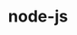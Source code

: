 ---
title: "node-js"
layout: cache
categories: [package, v0.23.0]
meta: {"versions": ["19.2.0", "22.4.0"], "compilers": ["gcc@=10.2.1", "gcc@=11.1.0", "gcc@=11.4.0", "gcc@=9.4.0", "oneapi@=2024.2.1"], "oss": ["centos7", "ubuntu20.04", "ubuntu22.04"], "platforms": ["linux"], "targets": ["neoverse_v1", "neoverse_v2", "ppc64le", "x86_64_v3"], "stacks": ["data-vis-sdk", "developer-tools-manylinux2014", "e4s", "e4s-neoverse-v2", "e4s-neoverse_v1", "e4s-oneapi", "e4s-power", "root"], "num_specs": 10, "num_specs_by_stack": {"root": 10, "developer-tools-manylinux2014": 1, "e4s-power": 1, "data-vis-sdk": 2, "e4s-neoverse_v1": 1, "e4s-neoverse-v2": 1, "e4s": 2, "e4s-oneapi": 2}}
spec_details: [{"hash": "tjgnp575dlvryxw5rby5fij4qjougy7u", "compiler": "gcc@=10.2.1", "versions": ["22.4.0"], "os": "centos7", "platform": "linux", "target": "x86_64_v3", "variants": ["build_system=generic", "~debug", "~doc", "~icu4c", "+openssl", "patches=0208d3a", "+zlib"], "stacks": ["root", "developer-tools-manylinux2014"], "size": "-", "tarball": "https://binaries.spack.io/v0.23.0/build_cache/linux-centos7-x86_64_v3/gcc-10.2.1/node-js-22.4.0/linux-centos7-x86_64_v3-gcc-10.2.1-node-js-22.4.0-tjgnp575dlvryxw5rby5fij4qjougy7u.spack"}, {"hash": "v2m6onikonp47ei25mu6gvqwoe6qieuq", "compiler": "gcc@=9.4.0", "versions": ["19.2.0"], "os": "ubuntu20.04", "platform": "linux", "target": "ppc64le", "variants": ["build_system=generic", "~debug", "~doc", "~icu4c", "+openssl", "+zlib"], "stacks": ["e4s-power", "root"], "size": "-", "tarball": "https://binaries.spack.io/v0.23.0/build_cache/linux-ubuntu20.04-ppc64le/gcc-9.4.0/node-js-19.2.0/linux-ubuntu20.04-ppc64le-gcc-9.4.0-node-js-19.2.0-v2m6onikonp47ei25mu6gvqwoe6qieuq.spack"}, {"hash": "63fwyjwb2wxjggpnn6dircbshwo6t6i7", "compiler": "gcc@=11.1.0", "versions": ["22.4.0"], "os": "ubuntu20.04", "platform": "linux", "target": "x86_64_v3", "variants": ["build_system=generic", "~debug", "~doc", "~icu4c", "+openssl", "+zlib"], "stacks": ["data-vis-sdk", "root"], "size": "-", "tarball": "https://binaries.spack.io/v0.23.0/build_cache/linux-ubuntu20.04-x86_64_v3/gcc-11.1.0/node-js-22.4.0/linux-ubuntu20.04-x86_64_v3-gcc-11.1.0-node-js-22.4.0-63fwyjwb2wxjggpnn6dircbshwo6t6i7.spack"}, {"hash": "6x3ro344xmyavodipa42tr4lkkq463ho", "compiler": "gcc@=11.1.0", "versions": ["22.4.0"], "os": "ubuntu20.04", "platform": "linux", "target": "x86_64_v3", "variants": ["build_system=generic", "~debug", "~doc", "~icu4c", "+openssl", "+zlib"], "stacks": ["data-vis-sdk", "root"], "size": "-", "tarball": "https://binaries.spack.io/v0.23.0/build_cache/linux-ubuntu20.04-x86_64_v3/gcc-11.1.0/node-js-22.4.0/linux-ubuntu20.04-x86_64_v3-gcc-11.1.0-node-js-22.4.0-6x3ro344xmyavodipa42tr4lkkq463ho.spack"}, {"hash": "36naglitneidqxdxpqmp466xrz7ugych", "compiler": "gcc@=11.4.0", "versions": ["22.4.0"], "os": "ubuntu22.04", "platform": "linux", "target": "neoverse_v1", "variants": ["build_system=generic", "~debug", "~doc", "~icu4c", "+openssl", "+zlib"], "stacks": ["root", "e4s-neoverse_v1"], "size": "-", "tarball": "https://binaries.spack.io/v0.23.0/build_cache/linux-ubuntu22.04-neoverse_v1/gcc-11.4.0/node-js-22.4.0/linux-ubuntu22.04-neoverse_v1-gcc-11.4.0-node-js-22.4.0-36naglitneidqxdxpqmp466xrz7ugych.spack"}, {"hash": "4u7xwmzuwjm7s4wsgxudeh2kw255dpzb", "compiler": "gcc@=11.4.0", "versions": ["22.4.0"], "os": "ubuntu22.04", "platform": "linux", "target": "neoverse_v2", "variants": ["build_system=generic", "~debug", "~doc", "~icu4c", "+openssl", "+zlib"], "stacks": ["root", "e4s-neoverse-v2"], "size": "-", "tarball": "https://binaries.spack.io/v0.23.0/build_cache/linux-ubuntu22.04-neoverse_v2/gcc-11.4.0/node-js-22.4.0/linux-ubuntu22.04-neoverse_v2-gcc-11.4.0-node-js-22.4.0-4u7xwmzuwjm7s4wsgxudeh2kw255dpzb.spack"}, {"hash": "ish5alnbkkzeqm3uyicvewhtagyhciu7", "compiler": "gcc@=11.4.0", "versions": ["22.4.0"], "os": "ubuntu22.04", "platform": "linux", "target": "x86_64_v3", "variants": ["build_system=generic", "~debug", "~doc", "~icu4c", "+openssl", "+zlib"], "stacks": ["root", "e4s"], "size": "-", "tarball": "https://binaries.spack.io/v0.23.0/build_cache/linux-ubuntu22.04-x86_64_v3/gcc-11.4.0/node-js-22.4.0/linux-ubuntu22.04-x86_64_v3-gcc-11.4.0-node-js-22.4.0-ish5alnbkkzeqm3uyicvewhtagyhciu7.spack"}, {"hash": "3hw6nbem4ogsluf5v75hfknjvdjgs4uc", "compiler": "gcc@=11.4.0", "versions": ["22.4.0"], "os": "ubuntu22.04", "platform": "linux", "target": "x86_64_v3", "variants": ["build_system=generic", "~debug", "~doc", "~icu4c", "+openssl", "+zlib"], "stacks": ["root", "e4s"], "size": "-", "tarball": "https://binaries.spack.io/v0.23.0/build_cache/linux-ubuntu22.04-x86_64_v3/gcc-11.4.0/node-js-22.4.0/linux-ubuntu22.04-x86_64_v3-gcc-11.4.0-node-js-22.4.0-3hw6nbem4ogsluf5v75hfknjvdjgs4uc.spack"}, {"hash": "u2cekgueu4ooom5vr7qcvl6jj2udywje", "compiler": "oneapi@=2024.2.1", "versions": ["22.4.0"], "os": "ubuntu22.04", "platform": "linux", "target": "x86_64_v3", "variants": ["build_system=generic", "~debug", "~doc", "~icu4c", "+openssl", "+zlib"], "stacks": ["root", "e4s-oneapi"], "size": "-", "tarball": "https://binaries.spack.io/v0.23.0/build_cache/linux-ubuntu22.04-x86_64_v3/oneapi-2024.2.1/node-js-22.4.0/linux-ubuntu22.04-x86_64_v3-oneapi-2024.2.1-node-js-22.4.0-u2cekgueu4ooom5vr7qcvl6jj2udywje.spack"}, {"hash": "vjdvolach34ojamovsediwogu2vicygl", "compiler": "oneapi@=2024.2.1", "versions": ["22.4.0"], "os": "ubuntu22.04", "platform": "linux", "target": "x86_64_v3", "variants": ["build_system=generic", "~debug", "~doc", "~icu4c", "+openssl", "+zlib"], "stacks": ["root", "e4s-oneapi"], "size": "-", "tarball": "https://binaries.spack.io/v0.23.0/build_cache/linux-ubuntu22.04-x86_64_v3/oneapi-2024.2.1/node-js-22.4.0/linux-ubuntu22.04-x86_64_v3-oneapi-2024.2.1-node-js-22.4.0-vjdvolach34ojamovsediwogu2vicygl.spack"}]
---